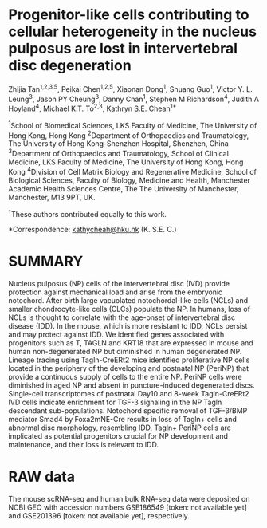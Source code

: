 # Progenitor-like cells contributing to cellular heterogeneity in the nucleus pulposus are lost in intervertebral disc degeneration

Zhijia Tan<sup>1,2,3,5</sup>, Peikai Chen<sup>1,2,5</sup>, Xiaonan Dong<sup>1</sup>, Shuang Guo<sup>1</sup>, Victor Y. L. Leung<sup>3</sup>, Jason PY Cheung<sup>3</sup>, Danny Chan<sup>1</sup>, Stephen M Richardson<sup>4</sup>, Judith A Hoyland<sup>4</sup>, Michael K.T. To<sup>2,3</sup>, Kathryn S.E. Cheah<sup>1*</sup>

<sup>1</sup>School of Biomedical Sciences, LKS Faculty of Medicine, The University of Hong Kong, Hong Kong
<sup>2</sup>Department of Orthopaedics and Traumatology, The University of Hong Kong-Shenzhen Hospital, Shenzhen, China
<sup>3</sup>Department of Orthopaedics and Traumatology, School of Clinical Medicine, LKS Faculty of Medicine, The University of Hong Kong, Hong Kong
<sup>4</sup>Division of Cell Matrix Biology and Regenerative Medicine, School of Biological Sciences, Faculty of Biology, Medicine and Health, Manchester Academic Health Sciences Centre, The The University of Manchester, Manchester, M13 9PT, UK.

<sup>†</sup>These authors contributed equally to this work.

*Correspondence: kathycheah@hku.hk (K. S.E. C.) 

# SUMMARY
Nucleus pulposus (NP) cells of the intervertebral disc (IVD) provide protection against mechanical load and arise from the embryonic notochord. After birth large vacuolated notochordal-like cells (NCLs) and smaller chondrocyte-like cells (CLCs) populate the NP. In humans, loss of NCLs is thought to correlate with the age-onset of intervertebral disc disease (IDD). In the mouse, which is more resistant to IDD, NCLs persist and may protect against IDD. We identified genes associated with progenitors such as T, TAGLN and KRT18 that are expressed in mouse and human non-degenerated NP but diminished in human degenerated NP. Lineage tracing using Tagln-CreERt2 mice identified proliferative NP cells located in the periphery of the developing and postnatal NP (PeriNP) that provide a continuous supply of cells to the entire NP. PeriNP cells were diminished in aged NP and absent in puncture-induced degenerated discs. Single-cell transcriptomes of postnatal Day10 and 8-week Tagln-CreERt2 IVD cells indicate enrichment for TGF-β signaling in the NP Tagln descendant sub-populations. Notochord specific removal of TGF-β/BMP mediator Smad4 by Foxa2mNE-Cre results in loss of Tagln+ cells and abnormal disc morphology, resembling IDD. Tagln+ PeriNP cells are implicated as potential progenitors crucial for NP development and maintenance, and their loss is relevant to IDD.


# RAW data
The mouse scRNA-seq and human bulk RNA-seq data were deposited on NCBI GEO with accession numbers GSE186549 [token: not available yet] and GSE201396 [token: not available yet], respectively. 

